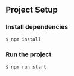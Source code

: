 ## Project Setup

### Install dependencies
```bash
$ npm install
```

### Run the project
```bash
$ npm run start
```
